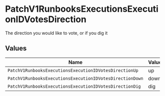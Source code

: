 # PatchV1RunbooksExecutionsExecutionIDVotesDirection

The direction you would like to vote, or if you dig it


## Values

| Name                                                     | Value                                                    |
| -------------------------------------------------------- | -------------------------------------------------------- |
| `PatchV1RunbooksExecutionsExecutionIDVotesDirectionUp`   | up                                                       |
| `PatchV1RunbooksExecutionsExecutionIDVotesDirectionDown` | down                                                     |
| `PatchV1RunbooksExecutionsExecutionIDVotesDirectionDig`  | dig                                                      |